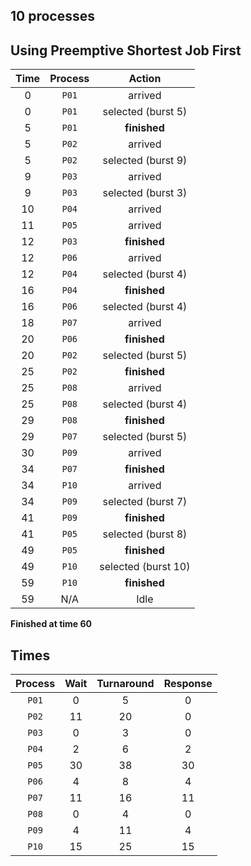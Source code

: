 ## 10 processes
## Using Preemptive Shortest Job First
| **Time** | **Process** | **Action** |
|:-:|:-:|:-:|
|   0 | `P01` | arrived |
|   0 | `P01` | selected (burst 5) |
|   5 | `P01` | **finished** |
|   5 | `P02` | arrived |
|   5 | `P02` | selected (burst 9) |
|   9 | `P03` | arrived |
|   9 | `P03` | selected (burst 3) |
|  10 | `P04` | arrived |
|  11 | `P05` | arrived |
|  12 | `P03` | **finished** |
|  12 | `P06` | arrived |
|  12 | `P04` | selected (burst 4) |
|  16 | `P04` | **finished** |
|  16 | `P06` | selected (burst 4) |
|  18 | `P07` | arrived |
|  20 | `P06` | **finished** |
|  20 | `P02` | selected (burst 5) |
|  25 | `P02` | **finished** |
|  25 | `P08` | arrived |
|  25 | `P08` | selected (burst 4) |
|  29 | `P08` | **finished** |
|  29 | `P07` | selected (burst 5) |
|  30 | `P09` | arrived |
|  34 | `P07` | **finished** |
|  34 | `P10` | arrived |
|  34 | `P09` | selected (burst 7) |
|  41 | `P09` | **finished** |
|  41 | `P05` | selected (burst 8) |
|  49 | `P05` | **finished** |
|  49 | `P10` | selected (burst 10) |
|  59 | `P10` | **finished** |
|  59 | N/A | Idle |

**Finished at time 60**

## Times
| **Process** | **Wait** | **Turnaround** | **Response** |
|:-:|:-:|:-:|:-:|
| `P01` |   0 |   5 |   0 |
| `P02` |  11 |  20 |   0 |
| `P03` |   0 |   3 |   0 |
| `P04` |   2 |   6 |   2 |
| `P05` |  30 |  38 |  30 |
| `P06` |   4 |   8 |   4 |
| `P07` |  11 |  16 |  11 |
| `P08` |   0 |   4 |   0 |
| `P09` |   4 |  11 |   4 |
| `P10` |  15 |  25 |  15 |
